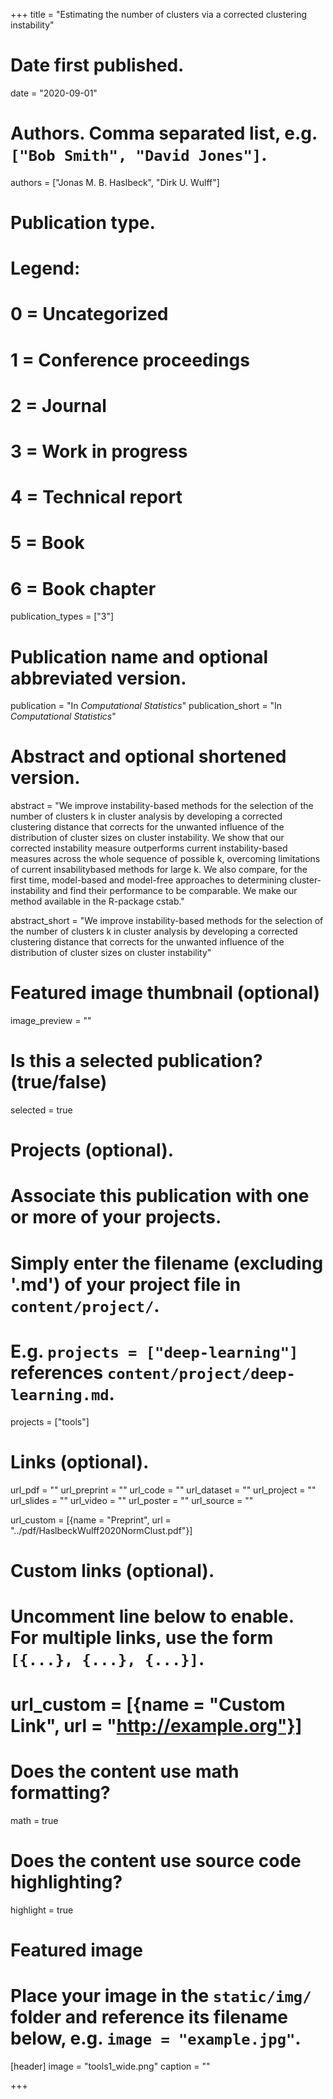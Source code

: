 +++
title = "Estimating the number of clusters via a corrected clustering instability"

# Date first published.
date = "2020-09-01"

# Authors. Comma separated list, e.g. `["Bob Smith", "David Jones"]`.
authors = ["Jonas M. B. Haslbeck", "Dirk U. Wulff"]

# Publication type.
# Legend:
# 0 = Uncategorized
# 1 = Conference proceedings
# 2 = Journal
# 3 = Work in progress
# 4 = Technical report
# 5 = Book
# 6 = Book chapter
publication_types = ["3"]

# Publication name and optional abbreviated version.
publication = "In *Computational Statistics*"
publication_short = "In *Computational Statistics*"

# Abstract and optional shortened version.
abstract = "We improve instability-based methods for the selection of the number of clusters k in cluster analysis by developing a corrected clustering distance that corrects for the unwanted influence of the distribution of cluster sizes on cluster instability. We show that our corrected instability measure outperforms current instability-based measures across the whole sequence of possible k, overcoming limitations of current insabilitybased methods for large k. We also compare, for the first time, model-based and model-free approaches to determining cluster-instability and find their performance to be comparable. We make our method available in the R-package cstab."

abstract_short = "We improve instability-based methods for the selection of the number of clusters k in cluster analysis by developing a corrected clustering distance that corrects for the unwanted influence of the distribution of cluster sizes on cluster instability"


# Featured image thumbnail (optional)
image_preview = ""

# Is this a selected publication? (true/false)
selected = true

# Projects (optional).
#   Associate this publication with one or more of your projects.
#   Simply enter the filename (excluding '.md') of your project file in `content/project/`.
#   E.g. `projects = ["deep-learning"]` references `content/project/deep-learning.md`.
projects = ["tools"]

# Links (optional).
url_pdf = ""
url_preprint = ""
url_code = ""
url_dataset = ""
url_project = ""
url_slides = ""
url_video = ""
url_poster = ""
url_source = ""

url_custom = [{name = "Preprint", url = "../pdf/HaslbeckWulff2020NormClust.pdf"}]

# Custom links (optional).
#   Uncomment line below to enable. For multiple links, use the form `[{...}, {...}, {...}]`.
# url_custom = [{name = "Custom Link", url = "http://example.org"}]

# Does the content use math formatting?
math = true

# Does the content use source code highlighting?
highlight = true

# Featured image
# Place your image in the `static/img/` folder and reference its filename below, e.g. `image = "example.jpg"`.
[header]
image = "tools1_wide.png"
caption = ""

+++
